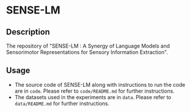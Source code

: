 # SENSE-LM

## Description

The repository of "SENSE-LM : A Synergy of Language Models and Sensorimotor Representations for Sensory Information Extraction".

## Usage
- The source code of SENSE-LM along with instructions to run the code are in ```code```. Please refer to ```code/README.md``` for further instructions.
- The datasets used in the experiments are in ```data```. Please refer to ```data/README.md``` for further instructions.


